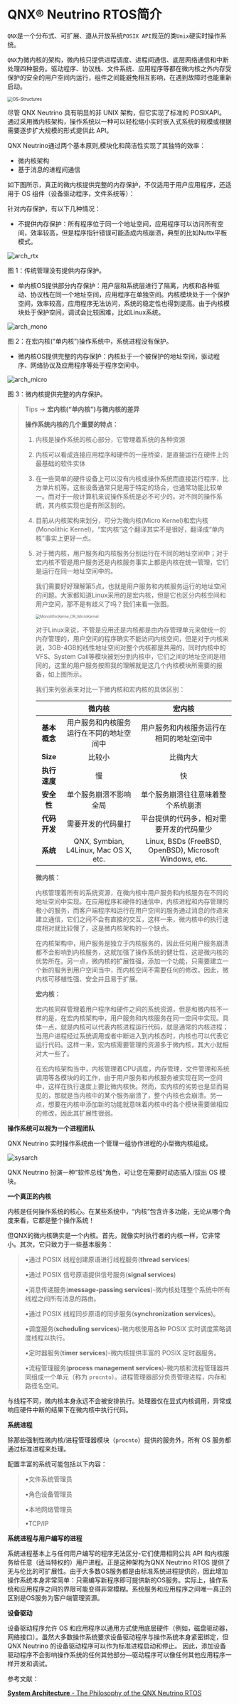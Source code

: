 # QNX®  Neutrino RTOS简介

`QNX`是一个分布式、可扩展、遵从开放系统`POSIX API`规范的类`Unix`硬实时操作系统。

 `QNX`为微内核的架构，微内核只提供进程调度、进程间通信、底层网络通信和中断处理四种服务。驱动程序、协议栈、文件系统、应用程序等都在微内核之外内存受保护的安全的用户空间内运行，组件之间能避免相互影响，在遇到故障时也能重新启动。

<img src="./pic/OS-Structures.PNG" alt="OS-Structures" style="zoom:70%;" />

尽管 QNX Neutrino 具有明显的非 UNIX 架构，但它实现了标准的 POSIXAPI。通过采用微内核架构，操作系统以一种可以轻松缩小实时嵌入式系统的规模或根据需要逐步扩大规模的形式提供此 API。

QNX Neutrino通过两个基本原则,模块化和简洁性实现了其独特的效率：

- 微内核架构
- 基于消息的进程间通信



如下图所示，真正的微内核提供完整的内存保护，不仅适用于用户应用程序，还适用于 OS 组件（设备驱动程序，文件系统等）：

针对内存保护，有以下几种情况：

* 不提供内存保护：所有程序位于同一个地址空间，应用程序可以访问所有空间，效率较高，但是程序指针错误可能造成内核崩溃，典型的比如Nuttx平板模式。

![arch_rtx](./pic/arch_rtx.PNG)

图 1：传统管理没有提供内存保护。

* 单内核OS提供部分内存保护：用户层和系统层进行了隔离，内核和各种驱动、协议栈在同一个地址空间，应用程序在单独空间。内核模块处于一个保护空间，效率较高，应用程序无法访问，系统的稳定性也得到提高。由于内核模块处于保护空间，调试会比较困难，比如Linux系统。

![arch_mono](./pic/arch_mono.PNG)

图 2：在宏内核(“单内核”)操作系统中，系统进程没有保护。

* 微内核OS提供完整的内存保护：内核处于一个被保护的地址空间，驱动程序、网络协议及应用程序等处于程序空间中。

![arch_micro](./pic/arch_micro.PNG)

图 3：微内核提供完整的内存保护。



> Tips -> **宏内核(“单内核”)与微内核的差异**
>
> **操作系统内核的几个重要的特点：**
>
> 1. 内核是操作系统的核心部分，它管理着系统的各种资源
>
> 2. 内核可以看成连接应用程序和硬件的一座桥梁，是直接运行在硬件上的最基础的软件实体
>
> 3. 在一些简单的硬件设备上可以没有内核或操作系统而直接运行程序，比方单片机等。这些设备通常只是用于特定的场合，也通常功能比较单一。而对于一般计算机来说操作系统是必不可少的。对不同的操作系统，其内核实现也是有所区别的。
>
> 4. 目前从内核架构来划分，可分为微内核(Micro Kernel)和宏内核(Monolithic Kernel)，“宏内核”这个翻译其实不是很好，翻译成“单内核”事实上更好一点。
>
> 5. 对于微内核，用户服务和内核服务分别运行在不同的地址空间中；对于宏内核不管是用户服务还是内核服务事实上都是内核在统一管理，它们是运行在同一地址空间中的。
>
>    我们需要好好理解第5点，也就是用户服务和内核服务运行的地址空间的问题。大家都知道Linux采用的是宏内核，但是它也区分内核空间和用户空间，那不是有歧义了吗？我们来看一张图。
>
>    <img src="./pic/MonolithicKerne_OR_MicroKernel.PNG" alt="MonolithicKerne_OR_MicroKernel" style="zoom:60%;" />
>
>    对于Linux来说，不管是应用还是内核都是由内存管理单元来做统一的内存管理的，用户空间的程序确实不能访问内核空间，但是对于内核来说，3GB-4GB的线性地址空间对整个内核都是共用的，同时内核中的VFS、System Call等模块被划分到内核中，它们之间的地址空间是相同的，这里的用户服务按照我的理解就是这几个内核模块所需要的报备，如上图所示。
>
>    
>
>    我们来列张表来对比一下微内核和宏内核的具体区别：
>
>    |              |                  微内核                  |                         宏内核                          |
>    | :----------: | :--------------------------------------: | :-----------------------------------------------------: |
>    | **基本概念** | 用户服务和内核服务运行在不同的地址空间中 |        用户服务和内核服务运行在相同的地址空间中         |
>    |   **Size**   |                  比较小                  |                        比微内大                         |
>    | **执行速度** |                    慢                    |                           快                            |
>    |  **安全性**  |          单个服务崩溃不影响全局          |           单个服务崩溃往往意味着整个系统崩溃            |
>    | **代码开发** |            需要开发的代码量打            |        平台提供的代码多，相对需要开发的代码量少         |
>    |   **系统**   |  QNX, Symbian, L4Linux, Mac OS X, etc.   | Linux, BSDs (FreeBSD, OpenBSD), Microsoft Windows, etc. |
>    
>    
>    
>    **微内核：**
>    
>    内核管理着所有的系统资源，在微内核中用户服务和内核服务在不同的地址空间中实现。在应用程序和硬件的通信中，内核进程和内存管理的极小的服务，而客户端程序和运行在用户空间的服务通过消息的传递来建立通信，它们之间不会有直接的交互，这样一来，微内核中的执行速度相对就比较慢了，这是微内核架构的一个缺点。
>    
>    在内核架构中，用户服务是独立于内核服务的，因此任何用户服务崩溃都不会影响到内核服务，这就加强了操作系统的健壮性，这是微内核的优势所在。另一点，微内核的扩展性强，添加一个功能，只需要建立一个新的服务到用户空间当中，而内核空间不需要任何的修改。因此，微内核可移植性强、安全并且易于扩展。
>    
>    **宏内核：**
>    
>    宏内核同样管理着用户程序和硬件之间的系统资源，但是和微内核不一样的是，在宏内核架构中，用户服务和内核服务在同一空间中实现。具体一点，就是内核可以代表内核进程运行代码，就是通常的内核进程；当用户进程经过系统调用或者中断进入到内核态时，内核也可以代表它运行代码。这样一来，宏内核需要管理的资源多于微内核，其大小就相对大一些了。
>    
>    在宏内核架构当中，内核管理着CPU调度，内存管理，文件管理和系统调用等各模块的的工作，由于用户服务和内核服务被实现在同一空间中，这样在执行速度上要比微内核快。然而，宏内核的劣势也是显而易见的，那就是当内核中的某个服务崩溃了，整个内核也会崩溃。另一点，想要在内核中添加新的功能就意味着内核中的各个模块需要做相应的修改，因此其扩展性很弱。
>
> 



**操作系统可以视为一个进程团队**

QNX Neutrino 实时操作系统由一个管理一组协作进程的小型微内核组成。

![sysarch](./pic/sysarch.PNG)

QNX Neutrino 扮演一种“软件总线”角色，可让您在需要时动态插入/拔出 OS 模块。



**一个真正的内核**

内核是任何操作系统的核心。在某些系统中，“内核”包含许多功能，无论从哪个角度来看，它都是整个操作系统！

但QNX的微内核确实是一个内核。首先，就像实时执行者的内核一样，它非常小。其次，它只致力于一些基本服务：

> •通过 POSIX 线程创建原语进行线程服务(**thread services**)
>
> •通过 POSIX 信号原语提供信号服务(**signal services**)
>
> •消息传递服务(**message-passing services**)-微内核处理整个系统中所有线程之间所有消息的路由。
>
> •通过 POSIX 线程同步原语的同步服务(**synchronization services**)。
>
> •调度服务(**scheduling services**)-微内核使用各种 POSIX 实时调度策略调度线程以执行。
>
> •定时器服务(**timer services**)-微内核提供丰富的 POSIX 定时器服务。
>
> •流程管理服务(**process management services**)-微内核和流程管理器共同组成一个单元（称为 `procnto`）。进程管理器部分负责管理进程，内存和路径名空间。

与线程不同，微内核本身永远不会被安排执行。处理器仅在显式内核调用，异常或响应硬件中断的结果下在微内核中执行代码。



**系统进程**

除那些强制性微内核/进程管理器模块（`procnto`）提供的服务外，所有 OS 服务都通过标准进程来处理。

配置丰富的系统可能包括以下内容：

> •文件系统管理员
>
> •角色设备管理员
>
> •本地网络管理员
>
> •TCP/IP

**系统进程与用户编写的进程**

系统进程基本上与任何用户编写的程序无法区分-它们使用相同公共 API 和内核服务给任意（适当特权的）用户进程。正是这种架构为QNX Neutrino RTOS 提供了无与伦比的可扩展性。由于大多数OS服务都是由标准系统进程提供的，因此增加操作系统本身非常简单：只需编写新程序即可提供新的OS服务。实际上，操作系统和应用程序之间的界限可能变得非常模糊。系统服务和应用程序之间唯一真正的区别是OS服务为客户端管理资源。

**设备驱动**

设备驱动程序允许 OS 和应用程序以通用方式使用底层硬件（例如，磁盘驱动器，网络接口）。虽然大多数操作系统要求设备驱动程序与操作系统本身紧密绑定，但 QNX Neutrino 的设备驱动程序可以作为标准进程启动和停止。 因此，添加设备驱动程序不会影响操作系统的任何其他部分—驱动程序可以像任何其他应用程序一样开发和调试。



参考文献：

[**System Architecture** - The Philosophy of the QNX Neutrino RTOS](http://www.qnx.com/developers/docs/7.1/com.qnx.doc.neutrino.sys_arch/topic/intro.html)


